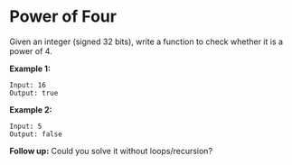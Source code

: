 # Power of Four

Given an integer (signed 32 bits), write a function to check whether it is a power of 4.

**Example 1:**

```pseudo
Input: 16
Output: true
```

**Example 2:**

```pseudo
Input: 5
Output: false
```

**Follow up:** Could you solve it without loops/recursion?
